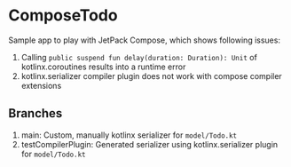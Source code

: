 # ComposeTodo
Sample app to play with JetPack Compose, which shows following issues:
1. Calling `public suspend fun delay(duration: Duration): Unit` of kotlinx.coroutines results into a runtime error
2. kotlinx.serializer compiler plugin does not work with compose compiler extensions

## Branches
1. main: Custom, manually kotlinx serializer for `model/Todo.kt`
1. testCompilerPlugin: Generated serializer using kotlinx.serializer plugin for `model/Todo.kt`
